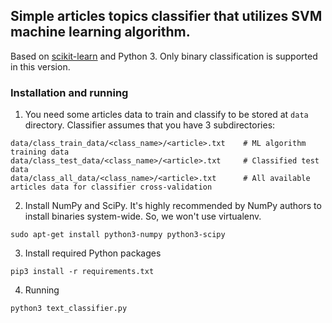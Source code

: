 ## Simple articles topics classifier that utilizes SVM machine learning algorithm.

Based on [scikit-learn](http://scikit-learn.org/) and Python 3.
Only binary classification is supported in this version.

### Installation and running

1. You need some articles data to train and classify to be stored at `data` directory.
Classifier assumes that you have 3 subdirectories:
```
data/class_train_data/<class_name>/<article>.txt    # ML algorithm training data
data/class_test_data/<class_name>/<article>.txt     # Classified test data
data/class_all_data/<class_name>/<article>.txt      # All available articles data for classifier cross-validation
```

2. Install NumPy and SciPy. It's highly recommended by NumPy authors to install binaries system-wide.
So, we won't use virtualenv.
```
sudo apt-get install python3-numpy python3-scipy
```

3. Install required Python packages
```
pip3 install -r requirements.txt
```

4. Running
```
python3 text_classifier.py
```
